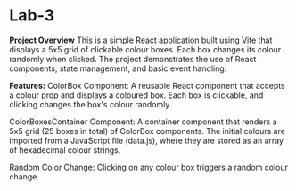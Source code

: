 # Lab-3
**Project Overview**
This is a simple React application built using Vite that displays a 5x5 grid of clickable colour boxes. Each box changes its colour randomly when clicked. The project demonstrates the use of React components, state management, and basic event handling.

**Features:**
ColorBox Component: A reusable React component that accepts a colour prop and displays a coloured box. Each box is clickable, and clicking changes the box's colour randomly.

ColorBoxesContainer Component: A container component that renders a 5x5 grid (25 boxes in total) of ColorBox components. The initial colours are imported from a JavaScript file (data.js), where they are stored as an array of hexadecimal colour strings.

Random Color Change: Clicking on any colour box triggers a random colour change.
